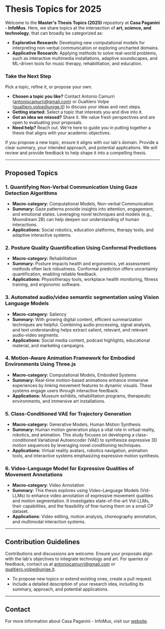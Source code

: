 # Thesis Topics for 2025

Welcome to the **Master's Thesis Topics (2025)** repository at **Casa Paganini - InfoMus**. Here, we share topics at the intersection of **art, science, and technology**, that can broadly be categorized as:
- **Explorative Research:** Developing new computational models for interpreting non-verbal communication or exploring uncharted domains.
- **Applicative Research:** Applying methods to solve real-world problems, such as interactive multimedia installations, adaptive soundscapes, and ML-driven tools for music therapy, rehabilitation, and education.

### Take the Next Step
Pick a topic, refine it, or propose your own.
- **Chosen a topic you like?** Contact Antonio Camurri (antoniocamurri@gmail.com) or Gualtiero Volpe (gualtiero.volpe@unige.it) to discuss your ideas and next steps.
- **Getting started:** Select a topic that interests you and dive into it.
- **Got an idea we missed?** Share it. We value fresh perspectives and are open to evaluating your proposals.
- **Need help?** Reach out. We're here to guide you in putting together a thesis that aligns with your academic objectives.

If you propose a new topic, ensure it aligns with our lab's domain. Provide a clear summary, your intended approach, and potential applications. We will review and provide feedback to help shape it into a compelling thesis.

---

## Proposed Topics

### 1. **Quantifying Non-Verbal Communication Using Gaze Detection Algorithms**
- **Macro-category:** Computational Models, Non-verbal Communication
- **Summary:** Gaze patterns provide insights into attention, engagement, and emotional states. Leveraging novel techniques and models (e.g., Moondream 2B) can help deepen our understanding of human interactions.
- **Applications:** Social robotics, education platforms, therapy tools, and adaptive interactive systems.

### 2. **Posture Quality Quantification Using Conformal Predictions**
- **Macro-category:** Rehabilitation
- **Summary:** Posture impacts health and ergonomics, yet assessment methods often lack robustness. Conformal prediction offers uncertainty quantification, enabling reliable feedback.
- **Applications:** Physiotherapy tools, workplace health monitoring, fitness training, and ergonomic software.

### 3. **Automated audio/video semantic segmentation using Vision Language Models**
- **Macro-category:** Saliency
- **Summary:** With growing digital content, efficient summarization techniques are helpful. Combining audio processing, signal analysis, and text understanding helps extract salient, relevant, and relevant audio-video segments.
- **Applications:** Social media content, podcast highlights, educational material, and marketing campaigns.

### 4. **Motion-Aware Animation Framework for Embodied Environments Using Three.js**
- **Macro-category:** Computational Models, Embodied Systems
- **Summary:** Real-time motion-based animations enhance immersive experiences by linking movement features to dynamic visuals. These systems engage users through interactive feedback.
- **Applications:** Museum exhibits, rehabilitation programs, therapeutic environments, and immersive art installations.

### 5. **Class-Conditioned VAE for Trajectory Generation**
- **Macro-category:** Generative Models, Human Motion Synthesis
- **Summary:** Human motion generation plays a vital role in virtual reality, robotics, and animation. This study focuses on developing a class-conditioned Variational Autoencoder (VAE) to synthesize expressive 3D motion sequences by leveraging novel conditioning techniques.
- **Applications:** Virtual reality avatars, robotics navigation, animation tools, and interactive systems emphasizing expressive motion synthesis.

### 6. Video-Language Model for Expressive Qualities of Movement Annotations
- **Macro-category**: Video Annotation
- **Summary**: This thesis explores using Video-Language Models (Vid-LLMs) to enhance video annotation of expressive movement qualities and motion segmentation. It investigates state-of-the-art Vid-LLMs, their capabilities, and the feasibility of fine-tuning them on a small CP dataset.
- **Applications**: Video editing, motion analysis, choreography annotation, and multimodal interaction systems.

---

## Contribution Guidelines
Contributions and discussions are welcome. Ensure your proposals align with the lab's objectives to integrate technology and art. For queries or feedback, contact us at antoniocamurri@gmail.com or gualtiero.volpe@unige.it.

- To propose new topics or extend existing ones, create a pull request.
- Include a detailed description of your research idea, including its summary, approach, and potential applications.

---

## Contact
For more information about Casa Paganini - InfoMus, visit our [website](https://www.casapaganini.org).

